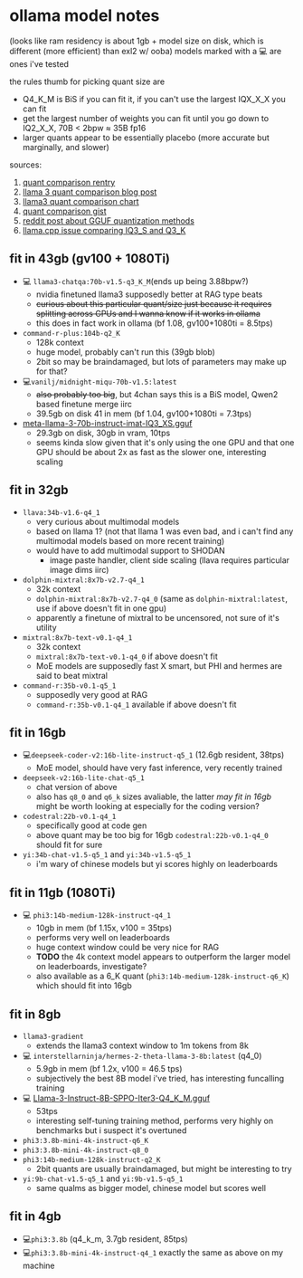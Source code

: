 # ollama model notes 
(looks like ram residency is about 1gb + model size on disk, which is different (more efficient) than exl2 w/ ooba)
models marked with a :computer: are ones i've tested

the rules thumb for picking quant size are 
- Q4_K_M is BiS if you can fit it, if you can't use the largest IQX_X_X you can fit 
- get the largest number of weights you can fit until you go down to IQ2_X_X, 70B < 2bpw ≈ 35B fp16
- larger quants appear to be essentially placebo (more accurate but marginally, and slower)

sources:
1. [quant comparison rentry](https://rentry.org/llama-cpp-quants-or-fine-ill-do-it-myself-then-pt-2)
2. [llama 3 quant comparison blog post](https://huggingface.co/blog/wolfram/llm-comparison-test-llama-3)
3. [llama3 quant comparison chart](https://github.com/matt-c1/llama-3-quant-comparison?tab=readme-ov-file#correctness-vs-model-size)
4. [quant comparison gist](https://gist.github.com/Artefact2/b5f810600771265fc1e39442288e8ec9 )
5. [reddit post about GGUF quantization methods](https://www.reddit.com/r/LocalLLaMA/comments/1ba55rj/overview_of_gguf_quantization_methods/)
6. [llama.cpp issue comparing IQ3_S and Q3_K](https://github.com/ggerganov/llama.cpp/pull/5676)

## fit in 43gb (gv100 + 1080Ti)
- :computer: `llama3-chatqa:70b-v1.5-q3_K_M`(ends up being 3.88bpw?)
  - nvidia finetuned llama3 supposedly better at RAG type beats
  - ~~curious about this particular quant/size just because it requires splitting across GPUs and I wanna know if it works in ollama~~
  - this does in fact work in ollama (bf 1.08, gv100+1080ti = 8.5tps)
- `command-r-plus:104b-q2_K`
  - 128k context
  - huge model, probably can't run this (39gb blob)
  - 2bit so may be braindamaged, but lots of parameters may make up for that?
- :computer:`vanilj/midnight-miqu-70b-v1.5:latest`
  - ~~also probably too big~~, but 4chan says this is a BiS model, Qwen2 based finetune merge iirc
  - 39.5gb on disk 41 in mem (bf 1.04, gv100+1080ti = 7.3tps)
- [meta-llama-3-70b-instruct-imat-IQ3_XS.gguf](https://huggingface.co/qwp4w3hyb/Meta-Llama-3-70B-Instruct-iMat-GGUF/tree/main)
  - 29.3gb on disk, 30gb in vram, 10tps
  - seems kinda slow given that it's only using the one GPU and that one GPU should be about 2x as fast as the slower one, interesting scaling

## fit in 32gb
- `llava:34b-v1.6-q4_1`
  - very curious about multimodal models
  - based on llama 1? (not that llama 1 was even bad, and i can't find any multimodal models based on more recent training)
  - would have to add multimodal support to SHODAN
    - image paste handler, client side scaling (llava requires particular image dims iirc)
- `dolphin-mixtral:8x7b-v2.7-q4_1`
  - 32k context
  - `dolphin-mixtral:8x7b-v2.7-q4_0` (same as `dolphin-mixtral:latest`, use if above doesn't fit in one gpu)
  - apparently a finetune of mixtral to be uncensored, not sure of it's utility
- `mixtral:8x7b-text-v0.1-q4_1`
  - 32k context
  - `mixtral:8x7b-text-v0.1-q4_0` if above doesn't fit
  - MoE models are supposedly fast X smart, but PHI and hermes are said to beat mixtral
- `command-r:35b-v0.1-q5_1`
  - supposedly very good at RAG
  - `command-r:35b-v0.1-q4_1` available if above doesn't fit

## fit in 16gb
- :computer:`deepseek-coder-v2:16b-lite-instruct-q5_1` (12.6gb resident, 38tps)
  - MoE model, should have very fast inference, very recently trained
- `deepseek-v2:16b-lite-chat-q5_1`
  - chat version of above
  - also has `q8_0` and `q6_k` sizes avaliable, the latter *may fit in 16gb* might be worth looking at especially for the coding version?
- `codestral:22b-v0.1-q4_1`
  - specifically good at code gen
  - above quant may be too big for 16gb `codestral:22b-v0.1-q4_0` should fit for sure
- `yi:34b-chat-v1.5-q5_1` and `yi:34b-v1.5-q5_1`
  - i'm wary of chinese models but yi scores highly on leaderboards

## fit in 11gb (1080Ti)
- :computer: `phi3:14b-medium-128k-instruct-q4_1`
  - 10gb in mem (bf 1.15x, v100 = 35tps)
  - performs very well on leaderboards
  - huge context window could be very nice for RAG
  - **TODO** the 4k context model appears to outperform the larger model on leaderboards, investigate?
  - also available as a 6_K quant (`phi3:14b-medium-128k-instruct-q6_K`) which should fit into 16gb

## fit in 8gb
- `llama3-gradient`
  - extends the llama3 context window to 1m tokens from 8k
- :computer: `interstellarninja/hermes-2-theta-llama-3-8b:latest` (q4_0)
  - 5.9gb in mem (bf 1.2x, v100 = 46.5 tps)
  - subjectively the best 8B model i've tried, has interesting funcalling training
- :computer: [Llama-3-Instruct-8B-SPPO-Iter3-Q4_K_M.gguf](https://huggingface.co/bartowski/Llama-3-Instruct-8B-SPPO-Iter3-GGUF/tree/main)
  - 53tps 
  - interesting self-tuning training method, performs very highly on benchmarks but i suspect it's overtuned
- `phi3:3.8b-mini-4k-instruct-q6_K`
- `phi3:3.8b-mini-4k-instruct-q8_0`
- `phi3:14b-medium-128k-instruct-q2_K`
  - 2bit quants are usually braindamaged, but might be interesting to try
- `yi:9b-chat-v1.5-q5_1` and `yi:9b-v1.5-q5_1`
  - same qualms as bigger model, chinese model but scores well
## fit in 4gb
- :computer:`phi3:3.8b` (q4_k_m, 3.7gb resident, 85tps)
- :computer:`phi3:3.8b-mini-4k-instruct-q4_1` exactly the same as above on my machine
